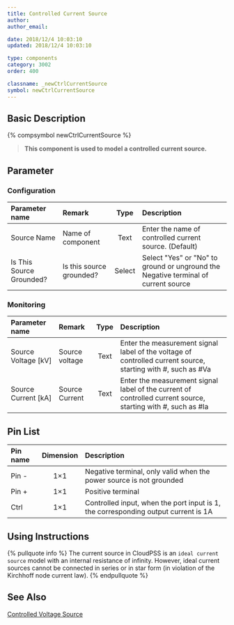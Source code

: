 ```yaml
---
title: Controlled Current Source
author:
author_email:

date: 2018/12/4 10:03:10
updated: 2018/12/4 10:03:10

type: components
category: 3002
order: 400

classname: _newCtrlCurrentSource
symbol: newCtrlCurrentSource
---
```


## Basic Description

{% compsymbol newCtrlCurrentSource %}

> **This component is used to model a controlled current source.**

## Parameter

### Configuration

| Parameter name           | Remark                   |  Type  | Description                                                                        |
| :----------------------- | :----------------------- | :----: | :--------------------------------------------------------------------------------- |
| Source Name              | Name of component        |  Text  | Enter the name of controlled current source. (Default)                             |
| Is This Source Grounded? | Is this source grounded? | Select | Select "Yes" or "No" to ground or unground the Negative terminal of current source |

### Monitoring

| Parameter name        | Remark         | Type | Description                                                                                                  |
| :-------------------- | :------------- | :--: | :----------------------------------------------------------------------------------------------------------- |
| Source Voltage \[kV\] | Source voltage | Text | Enter the measurement signal label of the voltage of controlled current source, starting with #, such as #Va |
| Source Current \[kA\] | Source Current | Text | Enter the measurement signal label of the current of controlled current source, starting with #, such as #Ia |

## Pin List

| Pin name | Dimension | Description                                                                        |
| :------- | :-------: | :--------------------------------------------------------------------------------- |
| Pin -    |    1×1    | Negative terminal, only valid when the power source is not grounded                |
| Pin +    |    1×1    | Positive terminal                                                                  |
| Ctrl     |    1×1    | Controlled input, when the port input is 1, the corresponding output current is 1A |

## Using Instructions

{% pullquote info %}
The current source in CloudPSS is an `ideal current source` model with an internal resistance of infinity. However, ideal current sources cannot be connected in series or in star form (in violation of the Kirchhoff node current law).
{% endpullquote %}

## See Also

[Controlled Voltage Source](comp_newCtrlVoltageSource.html)
